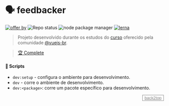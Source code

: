 <h1 id="top">🗣️ feedbacker</h1>


<!-- badges -->

[![offer by](https://img.shields.io/badge/Course%20by%20@vuejsbr-blue)](https://github.com/vuejs-br)
![Repo status](https://img.shields.io/badge/repo%20status-Inactive-inactive)
![node package manager](https://img.shields.io/badge/npm%20client-YARN-orange)
[![lerna](https://img.shields.io/badge/maintained%20with-lerna-cc00ff.svg)](https://lerna.js.org/)
<br/>

> Projeto desenvolvido durante os estudos do [curso](https://igorhalfeld.teachable.com/courses/1283923/lectures/29447426) oferecido pela comunidade [@vuejs-br](https://github.com/vuejs-br).

> [ 🏆 Complete ](https://andersonbosa.notion.site/Treinamento-Vue3-by-vuejs-br-94b71d332fbd4628b659519f2f76fdc7)

#### 📜 Scripts

<!-- !todo -->
- `dev:setup` - configura o ambiente para desenvolvimento.
- `dev` - corre o ambiente de desenvolvimento.
- `dev:<package>`: corre um pacote específico para desenvolvimento.


<div align="right">
  <button style="border: 1px solid grey;  background:white;">
    <a style="color:grey" href="#top">back2top</a>
  </button>
</div>
